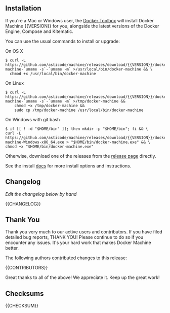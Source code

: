 ## Installation

If you're a Mac or Windows user, the [Docker Toolbox](https://www.docker.com/docker-toolbox) will install Docker Machine {{VERSION}} for you, alongside the latest versions of the Docker Engine, Compose and Kitematic.

You can use the usual commands to install or upgrade:

On OS X
```console
$ curl -L https://github.com/asticode/machine/releases/download/{{VERSION}}/docker-machine-`uname -s`-`uname -m` >/usr/local/bin/docker-machine && \
  chmod +x /usr/local/bin/docker-machine
```
On Linux
```console
$ curl -L https://github.com/asticode/machine/releases/download/{{VERSION}}/docker-machine-`uname -s`-`uname -m` >/tmp/docker-machine &&
    chmod +x /tmp/docker-machine &&
    sudo cp /tmp/docker-machine /usr/local/bin/docker-machine
```
On Windows with git bash
```console
$ if [[ ! -d "$HOME/bin" ]]; then mkdir -p "$HOME/bin"; fi && \
curl -L https://github.com/asticode/machine/releases/download/{{VERSION}}/docker-machine-Windows-x86_64.exe > "$HOME/bin/docker-machine.exe" && \
chmod +x "$HOME/bin/docker-machine.exe"
```

Otherwise, download one of the releases from the [release page](https://github.com/asticode/machine/releases/) directly.

See the install [docs](https://docs.docker.com/machine/install-machine/) for more install options and instructions.

## Changelog

*Edit the changelog below by hand*

{{CHANGELOG}}

## Thank You

Thank you very much to our active users and contributors. If you have filed detailed bug reports, THANK YOU!
Please continue to do so if you encounter any issues. It's your hard work that makes Docker Machine better.

The following authors contributed changes to this release:

{{CONTRIBUTORS}}

Great thanks to all of the above! We appreciate it. Keep up the great work!

## Checksums

{{CHECKSUM}}

